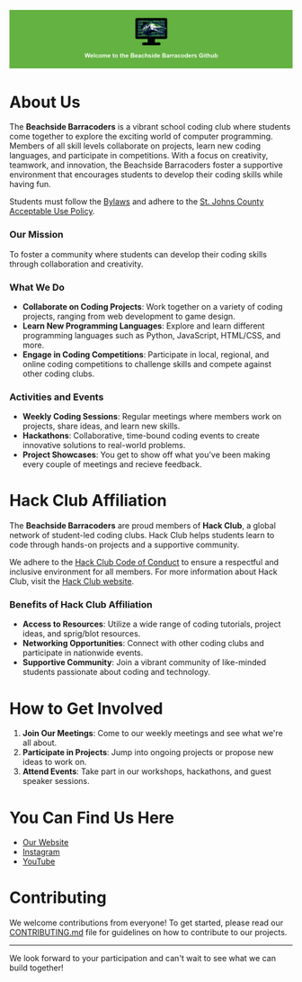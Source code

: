 ![welcome-image](./welcome.png)

# About Us

The **Beachside Barracoders** is a vibrant school coding club where students come together to explore the exciting world of computer programming. Members of all skill levels collaborate on projects, learn new coding languages, and participate in competitions. With a focus on creativity, teamwork, and innovation, the Beachside Barracoders foster a supportive environment that encourages students to develop their coding skills while having fun.

Students must follow the [Bylaws](https://barracoders.com/docs/bylaws.pdf) and adhere to the [St. Johns County Acceptable Use Policy](https://barracoders.com/docs/AUP.pdf).

### Our Mission

To foster a community where students can develop their coding skills through collaboration and creativity.

### What We Do

- **Collaborate on Coding Projects**: Work together on a variety of coding projects, ranging from web development to game design.
- **Learn New Programming Languages**: Explore and learn different programming languages such as Python, JavaScript, HTML/CSS, and more.
- **Engage in Coding Competitions**: Participate in local, regional, and online coding competitions to challenge skills and compete against other coding clubs.

### Activities and Events

- **Weekly Coding Sessions**: Regular meetings where members work on projects, share ideas, and learn new skills.
- **Hackathons**: Collaborative, time-bound coding events to create innovative solutions to real-world problems.
- **Project Showcases**: You get to show off what you've been making every couple of meetings and recieve feedback.
  
# Hack Club Affiliation

The **Beachside Barracoders** are proud members of **Hack Club**, a global network of student-led coding clubs. Hack Club helps students learn to code through hands-on projects and a supportive community. 

We adhere to the [Hack Club Code of Conduct](https://hackclub.com/conduct/) to ensure a respectful and inclusive environment for all members. For more information about Hack Club, visit the [Hack Club website](https://hackclub.com/).

### Benefits of Hack Club Affiliation

- **Access to Resources**: Utilize a wide range of coding tutorials, project ideas, and sprig/blot resources.
- **Networking Opportunities**: Connect with other coding clubs and participate in nationwide events.
- **Supportive Community**: Join a vibrant community of like-minded students passionate about coding and technology.

# How to Get Involved

1. **Join Our Meetings**: Come to our weekly meetings and see what we're all about.
2. **Participate in Projects**: Jump into ongoing projects or propose new ideas to work on.
3. **Attend Events**: Take part in our workshops, hackathons, and guest speaker sessions.

# You Can Find Us Here

- [Our Website](https://barracoders.com)
- [Instagram](https://www.instagram.com/bhs_barracoders/)
- [YouTube](https://www.youtube.com/@bhs_barracoders)

# Contributing

We welcome contributions from everyone! To get started, please read our [CONTRIBUTING.md](./CONTRIBUTING.md) file for guidelines on how to contribute to our projects.

---

We look forward to your participation and can't wait to see what we can build together!
